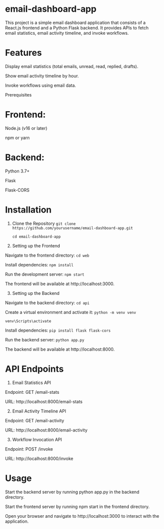 # email-dashboard-app

This project is a simple email dashboard application that consists of a React.js frontend and a Python Flask backend. It provides APIs to fetch email statistics, email activity timeline, and invoke workflows.

# Features

Display email statistics (total emails, unread, read, replied, drafts).

Show email activity timeline by hour.

Invoke workflows using email data.

Prerequisites

# Frontend:

Node.js (v16 or later)

npm or yarn

# Backend:

Python 3.7+

Flask

Flask-CORS

# Installation

1. Clone the Repository
   ` git clone https://github.com/yourusername/email-dashboard-app.git `
   
   ` cd email-dashboard-app `
   
3. Setting up the Frontend
   
Navigate to the frontend directory:
 `cd web `
 
Install dependencies:
`npm install `

Run the development server:
`npm start`

The frontend will be available at http://localhost:3000.

3. Setting up the Backend
   
Navigate to the backend directory:
`cd api`

Create a virtual environment and activate it:
`python -m venv venv`

 `venv\Scripts\activate`

Install dependencies:
`pip install flask flask-cors`

Run the backend server:
`python app.py`

The backend will be available at http://localhost:8000.

# API Endpoints

1. Email Statistics API

Endpoint: GET /email-stats

URL: http://localhost:8000/email-stats

2. Email Activity Timeline API

Endpoint: GET /email-activity

URL: http://localhost:8000/email-activity

3. Workflow Invocation API

Endpoint: POST /invoke

URL: http://localhost:8000/invoke

# Usage

Start the backend server by running python app.py in the backend directory.

Start the frontend server by running npm start in the frontend directory.

Open your browser and navigate to http://localhost:3000 to interact with the application.
